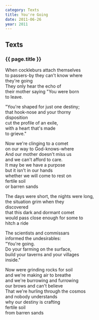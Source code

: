 ```yaml
---
category: Texts
title: You're Going
date: 2011-06-26
year: 2011
---
```


## Texts

### {{ page.title }}

When cockleburs attach themselves<br/>
to passers-by they can't know where<br/>
they're going<br/>
They only hear the echo of<br/>
their mother saying "You were born<br/>
to leave.

"You're shaped for just one destiny;<br/>
that hook-nose and your thorny<br/>
disposition<br/>
cut the profile of an exile,<br/>
with a heart that's made<br/>
to grieve."

Now we're clinging to a comet<br/>
on our way to God-knows-where<br/>
And our mother doesn't miss us<br/>
and we can't afford to care.<br/>
It may be we have a purpose<br/>
but it isn't in our hands<br/>
whether we will come to rest on<br/>
fertile soil<br/>
or barren sands

The days were short, the nights were long,<br/>
the situation grim when they<br/>
discovered<br/>
that this dark and dormant comet<br/>
would pass close enough for some to<br/>
hitch a ride<br/>

The scientists and commissars<br/>
informed the undesirables:<br/>
"You're going.<br/>
Do your farming on the surface,<br/>
build your taverns and your villages<br/>
inside."<br/>

Now were grinding rocks for soil<br/>
and we're making air to breathe<br/>
and we're burrowing and furrowing<br/>
our brows and can't believe<br/>
That we're hurling through the cosmos<br/>
and nobody understands<br/>
why our destiny is crafting<br/>
fertile soil<br/>
from barren sands
